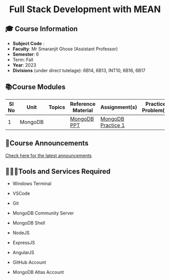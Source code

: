 <h1 align="center">Full Stack Development with MEAN </h1>

## **🎓 Course Information**

- **Subject Code** :
- **Faculty**: Mr Smaranjit Ghose (Assistant Professor)
- **Semester**: 6
- Term: Fall
- **Year**: 2023
- **Divisions** (under direct tutelage): 6B14, 6B13, INT10, 6B16, 6B17


## **📚Course Modules**

| Sl No | Unit | Topics | Reference Material | Assignment(s) | Practice Problem(s) |
| -----|-------|------|--------------------|--------------|---------|
|1|MongoDB | | [MongoDB PPT](https://docs.google.com/presentation/d/12XiAi6RdUKSFSPMT48XqZOEfVs2ODAS-0owVdHcVhSw/edit?usp=sharing) | [MongoDB Practice 1](./practice_problems/mongodb_practice/MongoDB_1.MD) | |

## **📢Course Announcements** 

[Check here for the latest announcements](./Announcements.MD)

## **👨🏻‍💻Tools and Services Required**

- Windows Terminal
- VSCode
- Git
- MongoDB Community Server
- MongoDB Shell
- NodeJS
- ExpressJS
- AngularJS

- GitHub Account
- MongoDB Atlas Account



